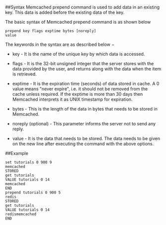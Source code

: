 ##Syntax
Memcached prepend command is used to add data in an existing key. This data is added before the existing data of the key.

The basic syntax of Memcached prepend command is as shown below
```
prepend key flags exptime bytes [noreply]
value
```

The keywords in the syntax are as described below −

* key - It is the name of the unique key by which data is accessed.

* flags - It is the 32-bit unsigned integer that the server stores with the data provided by the user, and returns along with the data when the item is retrieved.

* exptime - It is the expiration time (seconds) of data stored in cache. A 0 value means "never expire", i.e. it should not be removed from the cache unless required. If the exptime is more than 30 days then Memcached interprets it as UNIX timestamp for expiration.

* bytes - This is the length of the data in bytes that needs to be stored in Memcached.

* noreply (optional) - This parameter informs the server not to send any reply.

* value - It is the data that needs to be stored. The data needs to be given on the new line after executing the command with the above options.

##Example
```
set tutorials 0 900 9
memcached
STORED
get tutorials
VALUE tutorials 0 14
memcached
END
prepend tutorials 0 900 5
redis
STORED
get tutorials
VALUE tutorials 0 14
redismemcached
END
```